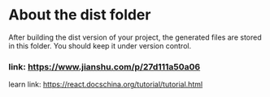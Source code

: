 # About the dist folder
After building the dist version of your project, the generated files are stored in this folder. You should keep it under version control.

### link: https://www.jianshu.com/p/27d111a50a06

learn link: https://react.docschina.org/tutorial/tutorial.html